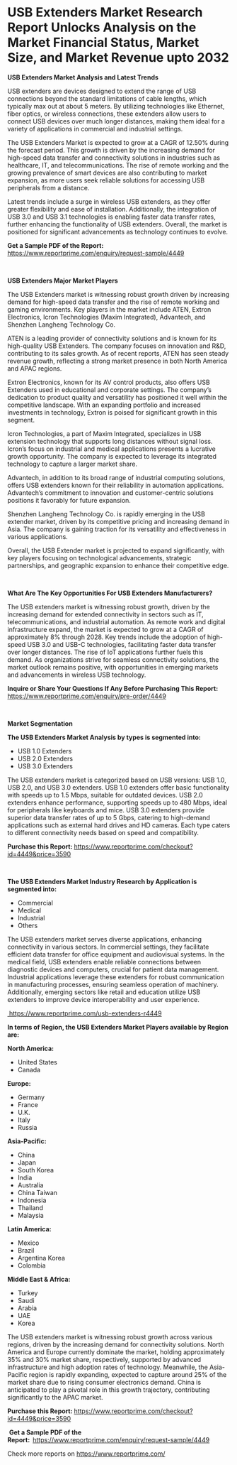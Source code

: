 <p><h1>USB Extenders Market Research Report Unlocks Analysis on the Market Financial Status, Market Size, and Market Revenue upto 2032</h1></p><p><strong>USB Extenders Market Analysis and Latest Trends</strong></p>
<p><p>USB extenders are devices designed to extend the range of USB connections beyond the standard limitations of cable lengths, which typically max out at about 5 meters. By utilizing technologies like Ethernet, fiber optics, or wireless connections, these extenders allow users to connect USB devices over much longer distances, making them ideal for a variety of applications in commercial and industrial settings.</p><p>The USB Extenders Market is expected to grow at a CAGR of 12.50% during the forecast period. This growth is driven by the increasing demand for high-speed data transfer and connectivity solutions in industries such as healthcare, IT, and telecommunications. The rise of remote working and the growing prevalence of smart devices are also contributing to market expansion, as more users seek reliable solutions for accessing USB peripherals from a distance. </p><p>Latest trends include a surge in wireless USB extenders, as they offer greater flexibility and ease of installation. Additionally, the integration of USB 3.0 and USB 3.1 technologies is enabling faster data transfer rates, further enhancing the functionality of USB extenders. Overall, the market is positioned for significant advancements as technology continues to evolve.</p></p>
<p><strong>Get a Sample PDF of the Report:&nbsp;</strong> <a href="https://www.reportprime.com/enquiry/request-sample/4449?utm_campaign=2276&utm_medium=2&utm_source=Github&utm_content=ia&utm_term=19032025&utm_id=usb-extenders">https://www.reportprime.com/enquiry/request-sample/4449</a></p>
<p>&nbsp;</p>
<p><strong>USB Extenders Major Market Players</strong></p>
<p><p>The USB Extenders market is witnessing robust growth driven by increasing demand for high-speed data transfer and the rise of remote working and gaming environments. Key players in the market include ATEN, Extron Electronics, Icron Technologies (Maxim Integrated), Advantech, and Shenzhen Langheng Technology Co.</p><p>ATEN is a leading provider of connectivity solutions and is known for its high-quality USB Extenders. The company focuses on innovation and R&D, contributing to its sales growth. As of recent reports, ATEN has seen steady revenue growth, reflecting a strong market presence in both North America and APAC regions.</p><p>Extron Electronics, known for its AV control products, also offers USB Extenders used in educational and corporate settings. The company’s dedication to product quality and versatility has positioned it well within the competitive landscape. With an expanding portfolio and increased investments in technology, Extron is poised for significant growth in this segment.</p><p>Icron Technologies, a part of Maxim Integrated, specializes in USB extension technology that supports long distances without signal loss. Icron’s focus on industrial and medical applications presents a lucrative growth opportunity. The company is expected to leverage its integrated technology to capture a larger market share.</p><p>Advantech, in addition to its broad range of industrial computing solutions, offers USB extenders known for their reliability in automation applications. Advantech’s commitment to innovation and customer-centric solutions positions it favorably for future expansion.</p><p>Shenzhen Langheng Technology Co. is rapidly emerging in the USB extender market, driven by its competitive pricing and increasing demand in Asia. The company is gaining traction for its versatility and effectiveness in various applications.</p><p>Overall, the USB Extender market is projected to expand significantly, with key players focusing on technological advancements, strategic partnerships, and geographic expansion to enhance their competitive edge.</p></p>
<p>&nbsp;</p>
<p><strong>What Are The Key Opportunities For USB Extenders Manufacturers?</strong></p>
<p><p>The USB extenders market is witnessing robust growth, driven by the increasing demand for extended connectivity in sectors such as IT, telecommunications, and industrial automation. As remote work and digital infrastructure expand, the market is expected to grow at a CAGR of approximately 8% through 2028. Key trends include the adoption of high-speed USB 3.0 and USB-C technologies, facilitating faster data transfer over longer distances. The rise of IoT applications further fuels this demand. As organizations strive for seamless connectivity solutions, the market outlook remains positive, with opportunities in emerging markets and advancements in wireless USB technology.</p></p>
<p><strong>Inquire or Share Your Questions If Any Before Purchasing This Report:</strong> <a href="https://www.reportprime.com/enquiry/pre-order/4449?utm_campaign=2276&utm_medium=2&utm_source=Github&utm_content=ia&utm_term=19032025&utm_id=usb-extenders">https://www.reportprime.com/enquiry/pre-order/4449</a></p>
<p>&nbsp;</p>
<p><strong>Market Segmentation</strong></p>
<p><strong>The USB Extenders Market Analysis by types is segmented into:</strong></p>
<p><ul><li>USB 1.0 Extenders</li><li>USB 2.0 Extenders</li><li>USB 3.0 Extenders</li></ul></p>
<p><p>The USB extenders market is categorized based on USB versions: USB 1.0, USB 2.0, and USB 3.0 extenders. USB 1.0 extenders offer basic functionality with speeds up to 1.5 Mbps, suitable for outdated devices. USB 2.0 extenders enhance performance, supporting speeds up to 480 Mbps, ideal for peripherals like keyboards and mice. USB 3.0 extenders provide superior data transfer rates of up to 5 Gbps, catering to high-demand applications such as external hard drives and HD cameras. Each type caters to different connectivity needs based on speed and compatibility.</p></p>
<p><strong>Purchase this Report:&nbsp;</strong><a href="https://www.reportprime.com/checkout?id=4449&price=3590&utm_campaign=2276&utm_medium=2&utm_source=Github&utm_content=ia&utm_term=19032025&utm_id=usb-extenders">https://www.reportprime.com/checkout?id=4449&price=3590</a></p>
<p>&nbsp;</p>
<p><strong>The USB Extenders Market Industry Research by Application is segmented into:</strong></p>
<p><ul><li>Commercial</li><li>Medical</li><li>Industrial</li><li>Others</li></ul></p>
<p><p>The USB extenders market serves diverse applications, enhancing connectivity in various sectors. In commercial settings, they facilitate efficient data transfer for office equipment and audiovisual systems. In the medical field, USB extenders enable reliable connections between diagnostic devices and computers, crucial for patient data management. Industrial applications leverage these extenders for robust communication in manufacturing processes, ensuring seamless operation of machinery. Additionally, emerging sectors like retail and education utilize USB extenders to improve device interoperability and user experience.</p></p>
<p><a href="https://www.reportprime.com/usb-extenders-r4449?utm_campaign=2276&utm_medium=2&utm_source=Github&utm_content=ia&utm_term=19032025&utm_id=usb-extenders">&nbsp;https://www.reportprime.com/usb-extenders-r4449</a></p>
<p><strong>In terms of Region, the USB Extenders Market Players available by Region are:</strong></p>
<p>
    <p> <strong> North America: </strong>
        <ul>
            <li>United States</li>
            <li>Canada</li>
        </ul>
        </p> 
    <p> <strong> Europe: </strong>
        <ul>
            <li>Germany</li>
            <li>France</li>
            <li>U.K.</li>
            <li>Italy</li>
            <li>Russia</li>
        </ul>
        </p> 
    <p> <strong> Asia-Pacific: </strong>
        <ul>
            <li>China</li>
            <li>Japan</li>
            <li>South Korea</li>
            <li>India</li>
            <li>Australia</li>
            <li>China Taiwan</li>
            <li>Indonesia</li>
            <li>Thailand</li>
            <li>Malaysia</li>
        </ul>
        </p> 
    <p> <strong> Latin America: </strong>
        <ul>
            <li>Mexico</li>
            <li>Brazil</li>
            <li>Argentina Korea</li>
            <li>Colombia</li>
        </ul>
        </p> 
    <p> <strong> Middle East & Africa: </strong>
        <ul>
            <li>Turkey</li>
            <li>Saudi</li>
            <li>Arabia</li>
            <li>UAE</li>
            <li>Korea</li>
        </ul>
    </p>
    </p>
<p><p>The USB extenders market is witnessing robust growth across various regions, driven by the increasing demand for connectivity solutions. North America and Europe currently dominate the market, holding approximately 35% and 30% market share, respectively, supported by advanced infrastructure and high adoption rates of technology. Meanwhile, the Asia-Pacific region is rapidly expanding, expected to capture around 25% of the market share due to rising consumer electronics demand. China is anticipated to play a pivotal role in this growth trajectory, contributing significantly to the APAC market.</p></p>
<p><strong>Purchase this Report: </strong><a href="https://www.reportprime.com/checkout?id=4449&price=3590&utm_campaign=2276&utm_medium=2&utm_source=Github&utm_content=ia&utm_term=19032025&utm_id=usb-extenders">https://www.reportprime.com/checkout?id=4449&price=3590</a></p>
<p>&nbsp;<strong>Get a Sample PDF of the Report:&nbsp;&nbsp;</strong><a href="https://www.reportprime.com/enquiry/request-sample/4449?utm_campaign=2276&utm_medium=2&utm_source=Github&utm_content=ia&utm_term=19032025&utm_id=usb-extenders">https://www.reportprime.com/enquiry/request-sample/4449</a></p>
<p><strong></strong></p>
<p>Check more reports on <a href="https://www.reportprime.com/?utm_campaign=2276&utm_medium=2&utm_source=Github&utm_content=ia&utm_term=19032025&utm_id=usb-extenders">https://www.reportprime.com/</a></p>